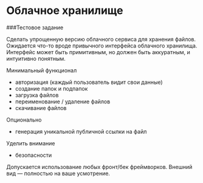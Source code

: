 # Облачное хранилище

###Тестовое задание

Cделать упрощенную версию облачного сервиса для хранения файлов.
Ожидается что-то вроде привычного интерфейса облачного хранилища. Интерфейс может быть примитивным, но должен быть аккуратным, и интуитивно понятным.
 
Минимальный функционал
- авторизация (каждый пользователь видит свои данные)
- создание папок и подпапок
- загрузка файлов
- переименование / удаление файлов
- скачивание файлов
 
Опционально
- генерация уникальной публичной ссылки на файл
 
Уделить внимание
- безопасности
 
Допускается использование любых фронт/бек фреймворков.
Внешний вид — полностью на ваше усмотрение.
